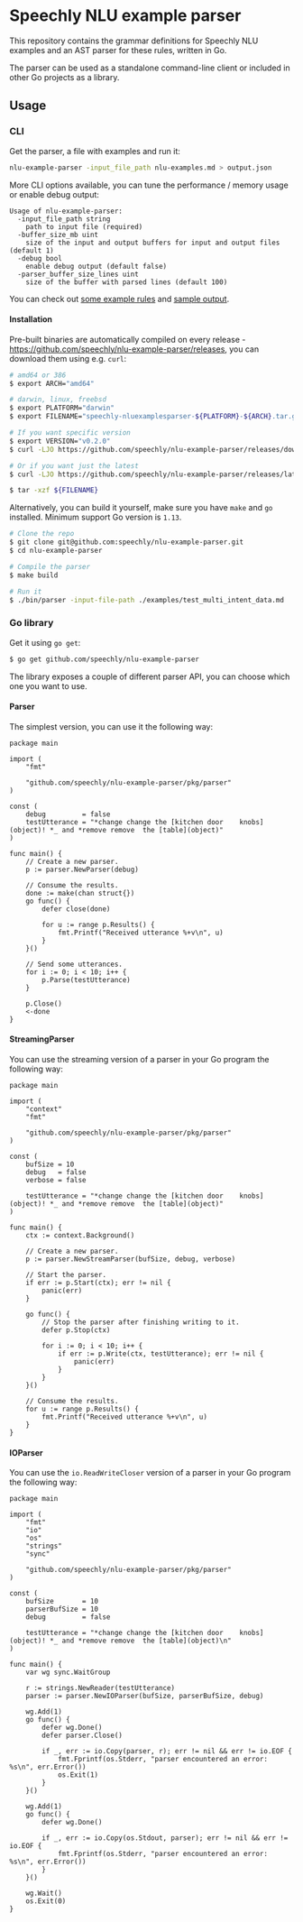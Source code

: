 # Speechly NLU example parser

This repository contains the grammar definitions for Speechly NLU examples and an AST parser for these rules, written in Go.

The parser can be used as a standalone command-line client or included in other Go projects as a library.

## Usage

### CLI

Get the parser, a file with examples and run it:

```sh
nlu-example-parser -input_file_path nlu-examples.md > output.json
```

More CLI options available, you can tune the performance / memory usage or enable debug output:

```
Usage of nlu-example-parser:
  -input_file_path string
    path to input file (required)
  -buffer_size_mb uint
    size of the input and output buffers for input and output files (default 1)
  -debug bool
    enable debug output (default false)
  -parser_buffer_size_lines uint
    size of the buffer with parsed lines (default 100)
```

You can check out [some example rules](examples/test_multi_intent_data.md) and [sample output](test/golden.json).

#### Installation

Pre-built binaries are automatically compiled on every release - https://github.com/speechly/nlu-example-parser/releases, you can download them using e.g. `curl`:

```sh
# amd64 or 386
$ export ARCH="amd64"

# darwin, linux, freebsd
$ export PLATFORM="darwin"
$ export FILENAME="speechly-nluexamplesparser-${PLATFORM}-${ARCH}.tar.gz"

# If you want specific version
$ export VERSION="v0.2.0"
$ curl -LJO https://github.com/speechly/nlu-example-parser/releases/download/${VERSION}/${FILENAME}

# Or if you want just the latest
$ curl -LJO https://github.com/speechly/nlu-example-parser/releases/latest/download/${PARSER}

$ tar -xzf ${FILENAME}
```

Alternatively, you can build it yourself, make sure you have `make` and `go` installed. Minimum support Go version is `1.13`.

```sh
# Clone the repo
$ git clone git@github.com:speechly/nlu-example-parser.git
$ cd nlu-example-parser

# Compile the parser
$ make build

# Run it
$ ./bin/parser -input-file-path ./examples/test_multi_intent_data.md
```

### Go library

Get it using `go get`:

```sh
$ go get github.com/speechly/nlu-example-parser
```

The library exposes a couple of different parser API, you can choose which one you want to use.

#### Parser

The simplest version, you can use it the following way:

```golang
package main

import (
	"fmt"

	"github.com/speechly/nlu-example-parser/pkg/parser"
)

const (
	debug         = false
	testUtterance = "*change change the [kitchen door    knobs](object)! *_ and *remove remove  the [table](object)"
)

func main() {
	// Create a new parser.
	p := parser.NewParser(debug)

	// Consume the results.
	done := make(chan struct{})
	go func() {
		defer close(done)

		for u := range p.Results() {
			fmt.Printf("Received utterance %+v\n", u)
		}
	}()

	// Send some utterances.
	for i := 0; i < 10; i++ {
		p.Parse(testUtterance)
	}

	p.Close()
	<-done
}
```

#### StreamingParser

You can use the streaming version of a parser in your Go program the following way:

```golang
package main

import (
	"context"
	"fmt"

	"github.com/speechly/nlu-example-parser/pkg/parser"
)

const (
	bufSize = 10
	debug   = false
	verbose = false

	testUtterance = "*change change the [kitchen door    knobs](object)! *_ and *remove remove  the [table](object)"
)

func main() {
	ctx := context.Background()

	// Create a new parser.
	p := parser.NewStreamParser(bufSize, debug, verbose)

	// Start the parser.
	if err := p.Start(ctx); err != nil {
		panic(err)
	}

	go func() {
		// Stop the parser after finishing writing to it.
		defer p.Stop(ctx)

		for i := 0; i < 10; i++ {
			if err := p.Write(ctx, testUtterance); err != nil {
				panic(err)
			}
		}
	}()

	// Consume the results.
	for u := range p.Results() {
		fmt.Printf("Received utterance %+v\n", u)
	}
}
```

#### IOParser

You can use the `io.ReadWriteCloser` version of a parser in your Go program the following way:

```golang
package main

import (
	"fmt"
	"io"
	"os"
	"strings"
	"sync"

	"github.com/speechly/nlu-example-parser/pkg/parser"
)

const (
	bufSize       = 10
	parserBufSize = 10
	debug         = false

	testUtterance = "*change change the [kitchen door    knobs](object)! *_ and *remove remove  the [table](object)\n"
)

func main() {
	var wg sync.WaitGroup

	r := strings.NewReader(testUtterance)
	parser := parser.NewIOParser(bufSize, parserBufSize, debug)

	wg.Add(1)
	go func() {
		defer wg.Done()
		defer parser.Close()

		if _, err := io.Copy(parser, r); err != nil && err != io.EOF {
			fmt.Fprintf(os.Stderr, "parser encountered an error: %s\n", err.Error())
			os.Exit(1)
		}
	}()

	wg.Add(1)
	go func() {
		defer wg.Done()

		if _, err := io.Copy(os.Stdout, parser); err != nil && err != io.EOF {
			fmt.Fprintf(os.Stderr, "parser encountered an error: %s\n", err.Error())
		}
	}()

	wg.Wait()
	os.Exit(0)
}
```
